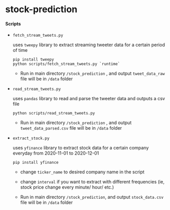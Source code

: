 # stock-prediction

#### Scripts

- `fetch_stream_tweets.py`

  uses `tweepy` library to extract streaming tweeter data for a certain period of time

  ```
  pip install tweepy
  python scripts/fetch_stream_tweets.py `runtime`
  ```

  - Run in main directory `/stock_prediction` , and output `tweet_data_raw` file will be in `/data` folder

- `read_stream_tweets.py`

  uses `pandas` library to read and parse the tweeter data and outputs a csv file

  ```
  python scripts/read_stream_tweets.py
  ```

  - Run in main directory `/stock_prediction` , and output `tweet_data_parsed.csv` file will be in `/data` folder

- `extract_stock.py`

  uses `yfinance` library to extract stock data for a certain company everyday from 2020-11-01 to 2020-12-01

  ```
  pip install yfinance
  ```

  - change `ticker_name` to desired company name in the script

  - change `interval` if you want to extract with different frequencies (ie, stock price change every minute/ hour/ etc.)

  - Run in main directory `/stock_prediction`, and output `stock_data.csv` file will be in `/data` folder
